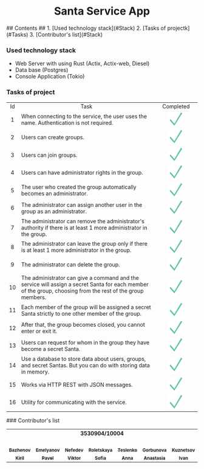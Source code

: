 

<h1 align="center"> Santa Service App</h1>
## Contents ##
1. [Used technology stack](#Stack)
2. [Tasks of projectk](#Tasks)
3. [Contributor's list](#Stack)

### <a id="Contributors"></a> ###
### <a id="Tasks"></a> ###
### <a id="Stack"></a>Used technology stack ###
* Web Server with using Rust (Actix, Actix-web, Diesel)
* Data base (Postgres)
* Console Application (Tokio)

### <a id="Tasks"></a>Tasks of project ###
<table>
<tr>
    <td align="center">Id</td>
    <td align="center">Task</td>
    <td align="center">Completed</td>
</tr>
<tr>
    <td align="center">1</td>
    <td>When connecting to the service, the user uses the name. Authentication is not required.</td>
    <td style="color:#00FF00;" width="100px" align="center"><img src="images/Selected.svg" width="40px" alt=""/><br /></td>
</tr>
<tr>
    <td align="center">2</td>
    <td>Users can create groups.</td>
    <td style="color:#00FF00;" width="100px" align="center"><img src="images/Selected.svg" width="40px" alt=""/><br /></td>
</tr>
<tr>
    <td align="center">3</td>
    <td>Users can join groups.</td>
    <td style="color:#00FF00;" width="100px" align="center"><img src="images/Selected.svg" width="40px" alt=""/><br /></td>
</tr>
<tr>
    <td align="center">4</td>
    <td>Users can have administrator rights in the group.
    </td>
    <td style="color:#00FF00;" width="100px" align="center"><img src="images/Selected.svg" width="40px" alt=""/><br /></td>
</tr>
<tr>
    <td align="center">5</td>
    <td>The user who created the group automatically becomes an administrator.</td>
    <td style="color:#00FF00;" width="100px" align="center"><img src="images/Selected.svg" width="40px" alt=""/><br /></td>
</tr>
<tr>
    <td align="center">6</td>
    <td>The administrator can assign another user in the group as an administrator.</td>
    <td style="color:#00FF00;" width="100px" align="center"><img src="images/Selected.svg" width="40px" alt=""/><br /></td>
</tr>
<tr>
    <td align="center">7</td>
    <td>The administrator can remove the administrator's authority if there is at least 1 more administrator in the group.</td>
    <td style="color:#00FF00;" width="100px" align="center"><img src="images/Selected.svg" width="40px" alt=""/><br /></td>
</tr>
<tr>
    <td align="center">8</td>
    <td>The administrator can leave the group only if there is at least 1 more administrator in the group.</td>
    <td style="color:#00FF00;" width="100px" align="center"><img src="images/Selected.svg" width="40px" alt=""/><br /></td>
</tr>
<tr>
    <td align="center">9</td>
    <td>The administrator can delete the group.</td>
    <td style="color:#00FF00;" width="100px" align="center"><img src="images/Selected.svg" width="40px" alt=""/><br /></td>
</tr>
<tr>
    <td align="center">10</td>
    <td>The administrator can give a command and the service will assign a secret Santa for each member of the group, choosing from the rest of the group members.</td>
    <td style="color:#00FF00;" width="100px" align="center"><img src="images/Selected.svg" width="40px" alt=""/><br /></td>
</tr>
<tr>
    <td align="center">11</td>
    <td>Each member of the group will be assigned a secret Santa strictly to one other member of the group.</td>
    <td style="color:#00FF00;" width="100px" align="center"><img src="images/Selected.svg" width="40px" alt=""/><br /></td>
</tr>
<tr>
    <td align="center">12</td>
    <td>After that, the group becomes closed, you cannot enter or exit it.</td>
    <td style="color:#00FF00;" width="100px" align="center"><img src="images/Selected.svg" width="40px" alt=""/><br /></td>
</tr>
<tr>
    <td align="center">13</td>
    <td>Users can request for whom in the group they have become a secret Santa.</td>
    <td style="color:#00FF00;" width="100px" align="center"><img src="images/Selected.svg" width="40px" alt=""/><br /></td>
</tr>
<tr>
    <td align="center">14</td>
    <td>Use a database to store data about users, groups, and secret Santas. But you can do with storing data in memory.</td>
    <td style="color:#00FF00;" width="100px" align="center"><img src="images/Selected.svg" width="40px" alt=""/><br /></td>
</tr>
<tr>
    <td align="center">15</td>
    <td>Works via HTTP REST with JSON messages.</td>
    <td style="color:#00FF00;" width="100px" align="center"><img src="images/Selected.svg" width="40px" alt=""/><br /></td>
</tr>
<tr>
    <td align="center">16</td>
    <td>Utility for communicating with the service.</td>
    <td style="color:#00FF00;" width="100px" align="center"><img src="images/Selected.svg" width="40px" alt=""/><br /></td>
</tr>
</table>
### <a id="Contributors"></a>Contributor's list
<table>
    <tr><td colspan="7" align="center"><b>3530904/10004<b></td></tr>
  <tr>
    <td align="center"><a href="https://github.com/Kirill06344"><img src="https://avatars.githubusercontent.com/u/67016214?v=4" width="100px" alt=""/><br /><sub><b>Bazhenov Kiril </b></sub></a><br />
    <td align="center"><a href="https://github.com/llav3ji2019"><img src="https://avatars.githubusercontent.com/u/56979109?v=4" width="100px" alt=""/><br /><sub><b>Emelyanov Pavel</b></sub></a><br />
    <td align="center"><a href="https://github.com/Koteron"><img src="https://avatars.githubusercontent.com/u/121894826?v=4" width="100px;" alt=""/><br /><sub><b>Nefedev Viktor</b></sub></a><br />
    <td align="center"><a href="https://github.com/sonix14"><img src="https://avatars.githubusercontent.com/u/117933964?v=4" width="100px;" alt=""/><br /><sub><b>Roletskaya Sofia</b></sub></a><br />
    <td align="center"><a href="https://github.com/anutatesl"><img src="https://avatars.githubusercontent.com/u/121693400?v=4" width="100px;" alt=""/><br /><sub><b>Teslenko Anna</b></sub></a><br />
    <td align="center"><a href="https://github.com/isAnastasia"><img src="https://avatars.githubusercontent.com/u/121755328?v=4" width="100px;" alt=""/><br /><sub><b>Gorbunova Anastasia</b></sub></a><br />
    <td align="center"><a href="https://github.com/vano03voin"><img src="https://avatars.githubusercontent.com/u/90224456?v=4" width="100px;" alt=""/><br /><sub><b>Kuznetsov Ivan</b></sub></a><br />

  </tr>
</table>